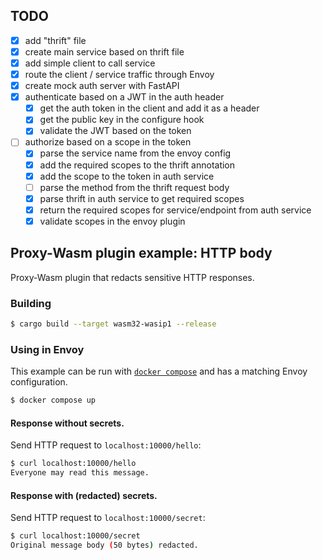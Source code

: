 ## TODO

- [x] add "thrift" file
- [x] create main service based on thrift file
- [x] add simple client to call service
- [x] route the client / service traffic through Envoy
- [x] create mock auth server with FastAPI
- [x] authenticate based on a JWT in the auth header
  - [x] get the auth token in the client and add it as a header
  - [x] get the public key in the configure hook 
  - [x] validate the JWT based on the token 
- [ ] authorize based on a scope in the token
  - [x] parse the service name from the envoy config
  - [x] add the required scopes to the thrift annotation
  - [x] add the scope to the token in auth service
  - [ ] parse the method from the thrift request body
  - [x] parse thrift in auth service to get required scopes
  - [x] return the required scopes for service/endpoint from auth service
  - [x] validate scopes in the envoy plugin

## Proxy-Wasm plugin example: HTTP body

Proxy-Wasm plugin that redacts sensitive HTTP responses.

### Building

```sh
$ cargo build --target wasm32-wasip1 --release
```

### Using in Envoy

This example can be run with [`docker compose`](https://docs.docker.com/compose/install/)
and has a matching Envoy configuration.

```sh
$ docker compose up
```

#### Response without secrets.

Send HTTP request to `localhost:10000/hello`:

```sh
$ curl localhost:10000/hello
Everyone may read this message.
```

#### Response with (redacted) secrets.

Send HTTP request to `localhost:10000/secret`:

```sh
$ curl localhost:10000/secret
Original message body (50 bytes) redacted.
```
